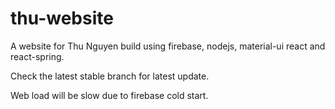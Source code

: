# thu-website

A website for Thu Nguyen build using firebase, nodejs, material-ui react and react-spring.

Check the latest stable branch for latest update.

Web load will be slow due to firebase cold start.
